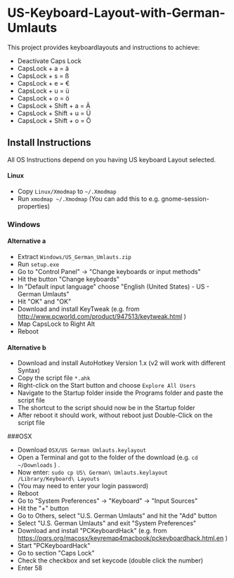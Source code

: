 # US-Keyboard-Layout-with-German-Umlauts

This project provides keyboardlayouts and instructions to achieve:

 - Deactivate Caps Lock
 - CapsLock + a = ä
 - CapsLock + s = ß
 - CapsLock + e = €
 - CapsLock + u = ü
 - CapsLock + o = ö
 - CapsLock + Shift + a = Ä
 - CapsLock + Shift + u = Ü
 - CapsLock + Shift + o = Ö

## Install Instructions

All OS Instructions depend on you having US keyboard Layout selected.

#### Linux

 - Copy <code>Linux/Xmodmap</code> to <code>~/.Xmodmap</code>
 - Run <code>xmodmap ~/.Xmodmap</code> (You can add this to e.g. gnome-session-properties)

### Windows

#### Alternative a

 - Extract <code>Windows/US_German_Umlauts.zip</code>
 - Run <code>setup.exe</code>
 - Go to "Control Panel" -> "Change keyboards or input methods"
 - Hit the button "Change keyboards"
 - In "Default input language" choose "English (United States) - US - German Umlauts"
 - Hit "OK" and "OK"
 - Download and install KeyTweak (e.g. from http://www.pcworld.com/product/947513/keytweak.html )
 - Map CapsLock to Right Alt
 - Reboot

#### Alternative b
 - Download and install AutoHotkey Version 1.x (v2 will work with different Syntax)
 - Copy the script file `*.ahk`
 - Right-click on the Start button and choose `Explore All Users`
 - Navigate to the Startup folder inside the Programs folder and paste the script file
 - The shortcut to the script should now be in the Startup folder
 - After reboot it should work, without reboot just Double-Click on the script file


###OSX

 - Download <code>OSX/US German Umlauts.keylayout</code>
 - Open a Terminal and got to the folder of the download (e.g. <code>cd ~/Downloads</code> ) .
 - Now enter: <code>sudo cp US\ German\ Umlauts.keylayout /Library/Keyboard\ Layouts</code>
 - (You may need to enter your login password)
 - Reboot
 - Go to "System Preferences" -> "Keyboard" -> "Input Sources"
 - Hit the "+" button
 - Go to Others, select "U.S. German Umlauts" and hit the "Add" button
 - Select "U.S. German Umlauts" and exit "System Preferences"
 - Download and install "PCKeyboardHack" (e.g. from https://pqrs.org/macosx/keyremap4macbook/pckeyboardhack.html.en )
 - Start "PCKeyboardHack"
 - Go to section "Caps Lock"
 - Check the checkbox and set keycode (double click the number)
 - Enter 58
